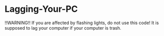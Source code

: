 # Lagging-Your-PC
!!WARNING!! If you are affected by flashing lights, do not use this code! It is supposed to lag your computer if your computer is trash.
